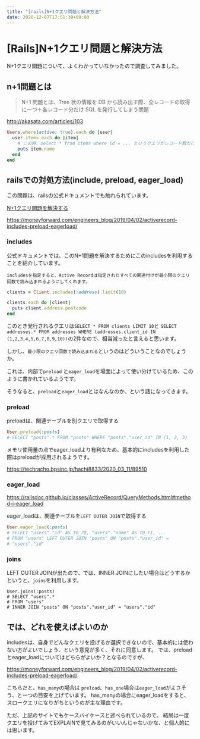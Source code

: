 ```yaml
---
title: "[rails]N+1クエリ問題と解決方法"
date: 2020-12-07T17:51:39+09:00
---
```


# [Rails]N+1クエリ問題と解決方法

N+1クエリ問題について、よくわかっていなかったので調査してみました。

## n+1問題とは

> N+1 問題とは、Tree 状の情報を DB から読み出す際、全レコードの取得に一つ＋各レコード分だけ SQL を発行してしまう問題

http://akasata.com/articles/103

```Ruby
Users.where(active: true).each do |user|
  user.items.each do |item|
    # この時、select * from items where id = ... というクエリがレコード数だけ投げられる
    puts item.name
  end
end
```

## railsでの対処方法(include, preload, eager_load)

この問題は、railsの公式ドキュメントでも触れられています。

[N+1クエリ問題を解決する](https://railsguides.jp/active_record_querying.html#%E9%96%A2%E9%80%A3%E4%BB%98%E3%81%91%E3%82%92%E4%B8%80%E6%8B%AC%E8%AA%AD%E3%81%BF%E8%BE%BC%E3%81%BF%E3%81%99%E3%82%8B
)

https://moneyforward.com/engineers_blog/2019/04/02/activerecord-includes-preload-eagerload/

### includes

公式ドキュメントでは、このN+1問題を解決するためにこのincludesを利用することを紹介しています。

`includesを指定すると、Active Recordは指定されたすべての関連付けが最小限のクエリ回数で読み込まれるようにしてくれます。`

```Ruby
clients = Client.includes(:address).limit(10)

clients.each do |client|
  puts client.address.postcode
end
```
このとき発行されるクエリは`SELECT * FROM clients LIMIT 10`と `SELECT addresses.* FROM addresses WHERE (addresses.client_id IN (1,2,3,4,5,6,7,8,9,10))`の2件なので、相当減ったと言えると思います。

しかし、`最小限のクエリ回数で読み込まれる`というのはどういうことなのでしょうか。

これは、内部で`preload` と`eager_load`を場面によって使い分けているため、このように書かれているようです。

そうなると、`preload`と`eager_load`とはなんなのか、という話になってきます。

### preload

preloadは、関連テーブルを別クエリで取得する

```Ruby
User.preload(:posts)
# SELECT "posts".* FROM "posts" WHERE "posts"."user_id" IN (1, 2, 3)
```

メモリ使用量の点でeager_loadより有利なため、基本的にincludesを利用した際はpreloadが採用されるようです。

https://techracho.bpsinc.jp/hachi8833/2020_03_11/89510

### eager_load

https://railsdoc.github.io/classes/ActiveRecord/QueryMethods.html#method-i-eager_load

eager_loadは、関連テーブルを`LEFT OUTER JOIN`で取得する

```Ruby
User.eager_load(:posts)
# SELECT "users"."id" AS t0_r0, "users"."name" AS t0_r1, ...
# FROM "users" LEFT OUTER JOIN "posts" ON "posts"."user_id" =
# "users"."id"
```


### joins

LEFT OUTER JOINが出たので、では、INNER JOINにしたい場合はどうするかというと、`joins`を利用します。

```
User.joins(:posts)
# SELECT "users".*
# FROM "users"
# INNER JOIN "posts" ON "posts"."user_id" = "users"."id"
```

## では、どれを使えばよいのか

includesは、自身でどんなクエリを投げるか選択できないので、基本的には使わない方がよいでしょう、という意見が多く、それに同意します。
では、preloadとeager_loadについてはどちらがよいか？となるのですが、

https://moneyforward.com/engineers_blog/2019/04/02/activerecord-includes-preload-eagerload/

こちらだと、`has_many`の場合は `preload`、`has_one`場合は`eager_load`がよさそう、と一つの目安を上げています。
has_manyの場合にeager_loadをすると、スロークエリになりがちというのが主な理由です。

ただ、上記のサイトでもケースバイケースと述べられているので、
結局は一度クエリを投げてみてEXPLAINで見てみるのがいいんじゃないかな、と個人的には思います。

